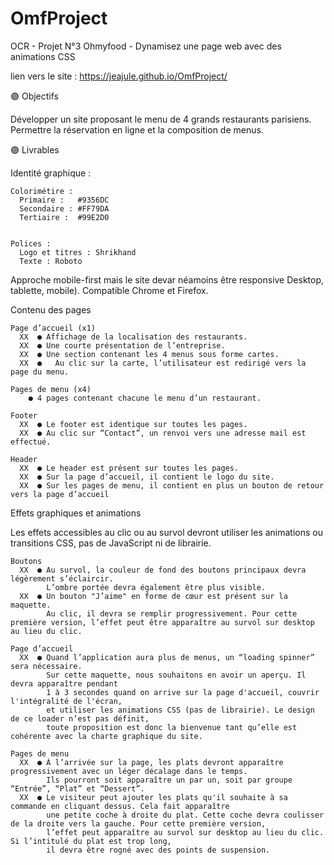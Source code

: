 # OmfProject
OCR - Projet N°3 Ohmyfood - Dynamisez une page web avec des animations CSS

lien vers le site : https://jeajule.github.io/OmfProject/

🟣 Objectifs

Développer un site proposant le menu de 4 grands restaurants parisiens.
Permettre la réservation en ligne et la composition de menus.

🟣 Livrables

 Identité graphique :

    Colorimétire :
      Primaire :   #9356DC
      Secondaire : #FF79DA
      Tertiaire :  #99E2D0
  
  
    Polices :
      Logo et titres : Shrikhand
      Texte : Roboto
  
  
Approche mobile-first mais le site devar néamoins être responsive Desktop, tablette, mobile). Compatible Chrome et Firefox.
  
 Contenu des pages

    Page d’accueil (x1)
      XX  ● Affichage de la localisation des restaurants. 
      XX  ● Une courte présentation de l’entreprise.
      XX  ● Une section contenant les 4 menus sous forme cartes. 
      XX  ●   Au clic sur la carte, l’utilisateur est redirigé vers la page du menu.

    Pages de menu (x4)
        ● 4 pages contenant chacune le menu d’un restaurant. 

    Footer
      XX  ● Le footer est identique sur toutes les pages.
      XX  ● Au clic sur “Contact”, un renvoi vers une adresse mail est effectué.

    Header
      XX  ● Le header est présent sur toutes les pages.
      XX  ● Sur la page d’accueil, il contient le logo du site.
      XX  ● Sur les pages de menu, il contient en plus un bouton de retour vers la page d’accueil


Effets graphiques et animations

Les effets accessibles au clic ou au survol devront utiliser les animations ou transitions CSS, pas de JavaScript ni de librairie.

    Boutons
      XX  ● Au survol, la couleur de fond des boutons principaux devra légèrement s’éclaircir.
            L’ombre portée devra également être plus visible.
      XX  ● Un bouton "J’aime" en forme de cœur est présent sur la maquette.
            Au clic, il devra se remplir progressivement. Pour cette première version, l’effet peut être apparaître au survol sur desktop au lieu du clic.
    
    Page d’accueil
      XX  ● Quand l’application aura plus de menus, un “loading spinner” sera nécessaire.
            Sur cette maquette, nous souhaitons en avoir un aperçu. Il devra apparaître pendant 
            1 à 3 secondes quand on arrive sur la page d'accueil, couvrir l'intégralité de l'écran,
            et utiliser les animations CSS (pas de librairie). Le design de ce loader n’est pas définit,
            toute proposition est donc la bienvenue tant qu’elle est cohérente avec la charte graphique du site.
   
    Pages de menu
      XX  ● À l’arrivée sur la page, les plats devront apparaître progressivement avec un léger décalage dans le temps.
            Ils pourront soit apparaître un par un, soit par groupe “Entrée”, “Plat” et “Dessert”. 
      XX  ● Le visiteur peut ajouter les plats qu'il souhaite à sa commande en cliquant dessus. Cela fait apparaître
            une petite coche à droite du plat. Cette coche devra coulisser de la droite vers la gauche. Pour cette première version,
            l’effet peut apparaître au survol sur desktop au lieu du clic. Si l’intitulé du plat est trop long, 
            il devra être rogné avec des points de suspension. 
